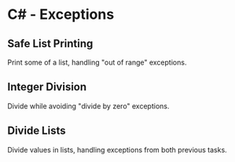 # C# - Exceptions

## Safe List Printing
Print some of a list, handling "out of range" exceptions.

## Integer Division
Divide while avoiding "divide by zero" exceptions.

## Divide Lists
Divide values in lists, handling exceptions from both previous tasks.
